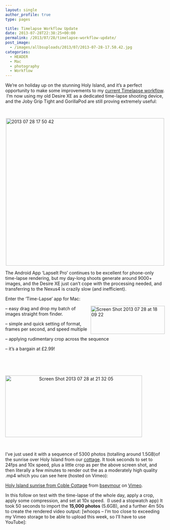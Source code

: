 ```yaml
---
layout: single
author_profile: true
type: pages

title: Timelapse Workflow Update
date: 2013-07-28T22:38:25+00:00
permalink: /2013/07/28/timelapse-workflow-update/
post_image:
  - /images/allbsuploads/2013/07/2013-07-28-17.50.42.jpg
categories:
  - HEADER
  - Mac
  - photography
  - Workflow
---
```

We&#8217;re on holiday up on the stunning Holy Island, and it&#8217;s a perfect opportunity to make some improvements to my [current Timelapse workflow](http://allbs.co.uk/2013/05/12/timelapse-via-android-mobile/).  I&#8217;m now using my old Desire XE as a dedicated time-lapse shooting device, and the Joby Grip Tight and GorillaPod are still proving extremely useful:

&nbsp;

<img style="display: block; margin-left: auto; margin-right: auto;" title="2013-07-28 17.50.42.jpg" src="http://ox10.it/allbs/wp-content/uploads/2013/07/2013-07-28-17.50.42.jpg" alt="2013 07 28 17 50 42" width="500" height="466" border="0" />

The Android App &#8216;LapseIt Pro&#8217; continues to be excellent for phone-only time-lapse rendering, but my day-long shoots generate around 9000+ images, and the Desire XE just can&#8217;t cope with the processing needed, and transferring to the Nexus4 is crazily slow (and inefficient).

Enter the &#8216;Time-Lapse&#8217; app for Mac:

<img style="float: right;" title="Screen Shot 2013-07-28 at 18.09.22.png" src="http://ox10.it/allbs/wp-content/uploads/2013/07/Screen-Shot-2013-07-28-at-18.09.222.png" alt="Screen Shot 2013 07 28 at 18 09 22" width="234" height="89" border="0" />

&#8211; easy drag and drop my batch of images straight from finder.

&#8211; simple and quick setting of format, frames per second, and speed multiple

&#8211; applying rudimentary crop across the sequence

&#8211; it&#8217;s a bargain at £2.99!

&nbsp;

&nbsp;

<p style="text-align: center;">
  <img class="aligncenter" style="display: block; border: 0px;" title="Screen Shot 2013-07-28 at 21.32.05.png" src="http://ox10.it/allbs/wp-content/uploads/2013/07/Screen-Shot-2013-07-28-at-21.32.05.png" alt="Screen Shot 2013 07 28 at 21 32 05" width="432" height="195" border="0" />
</p>

&nbsp;

I&#8217;ve just used it with a sequence of 5300 photos (totalling around 1.5GB)of the sunrise over Holy Island from our [cottage](http://www.coblecottageholyisland.co.uk/). It took seconds to set to 24fps and 10x speed, plus a little crop as per the above screen shot, and then literally a few minutes to render out the as a moderately high quality .mp4 which you can see here (hosted on Vimeo):



[Holy Island sunrise from Coble Cottage](http://vimeo.com/71177225) from [bseymour](http://vimeo.com/bseymour) on [Vimeo](https://vimeo.com).

In this follow on test with the time-lapse of the whole day, apply a crop, apply some compression, and set at 10x speed.  (I used a stopwatch app) It took 50 seconds to import the **15,000 photos** (5.6GB), and a further 4m 50s to create the rendered video output: [whoops &#8211; I&#8217;m too close to exceeding my Vimeo storage to be able to upload this week, so I&#8217;ll have to use YouTube]:
